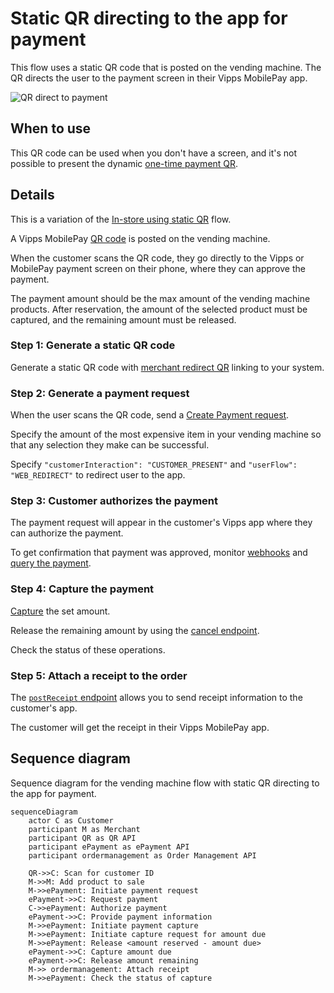 <!-- START_METADATA
---
title: Static QR directing to the app for payment
sidebar_label: Static QR direct to the app for payment
sidebar_position: 20
pagination_next: null
pagination_prev: null
---
END_METADATA -->

# Static QR directing to the app for payment

This flow uses a static QR code that is posted on the vending machine. The QR directs the user to the payment screen in their Vipps MobilePay app.

![QR direct to payment](images/1_qr_direct_to_payment.png)

## When to use

This QR code can be used when you don't have a screen, and it's not possible to present the dynamic [one-time payment QR](one-time-payment.md).

## Details

This is a variation of the [In-store using static QR](../static-qr-at-pos/README.md) flow.

A Vipps MobilePay [QR code](https://developer.vippsmobilepay.com/docs/APIs/qr-api/vipps-qr-api#merchant-redirect-qr-codes) is posted on the vending machine.

When the customer scans the QR code, they go directly to the Vipps or MobilePay payment screen on their phone, where they can approve the payment.

The payment amount should be the max amount of the vending machine products. After reservation, the amount of the selected product must be captured, and the remaining amount must be released.

### Step 1: Generate a static QR code

Generate a static QR code with [merchant redirect QR](https://developer.vippsmobilepay.com/docs/APIs/qr-api/vipps-qr-api#merchant-redirect-qr-codes)
linking to your system.

### Step 2: Generate a payment request

When the user scans the QR code, send a [Create Payment request](https://developer.vippsmobilepay.com/api/epayment/#tag/CreatePayments/operation/createPayment).

Specify the amount of the most expensive item in your vending machine so that any selection they make can be successful.

Specify `"customerInteraction": "CUSTOMER_PRESENT"` and `"userFlow": "WEB_REDIRECT"` to redirect user to the app.

### Step 3: Customer authorizes the payment

The payment request will appear in the customer's Vipps app where they can authorize the payment.

To get confirmation that payment was approved, monitor
[webhooks](https://developer.vippsmobilepay.com/docs/APIs/webhooks-api) and
[query the payment](https://developer.vippsmobilepay.com/api/epayment#tag/QueryPayments/operation/getPayment).

### Step 4: Capture the payment

[Capture](https://developer.vippsmobilepay.com/docs/APIs/epayment-api/operations/capture) the set amount.

Release the remaining amount by using the
[cancel endpoint](https://developer.vippsmobilepay.com/docs/APIs/epayment-api/operations/cancel#cancel-after-a-partial-capture).

Check the status of these operations.

### Step 5: Attach a receipt to the order

The
[`postReceipt` endpoint](https://developer.vippsmobilepay.com/api/order-management/#operation/postReceiptV2)
allows you to send receipt information to the customer's app.

The customer will get the receipt in their Vipps MobilePay app.

## Sequence diagram

Sequence diagram for the vending machine flow with static QR directing to the app for payment.

``` mermaid
sequenceDiagram
    actor C as Customer
    participant M as Merchant
    participant QR as QR API
    participant ePayment as ePayment API
    participant ordermanagement as Order Management API
    
    QR->>C: Scan for customer ID
    M->>M: Add product to sale
    M->>ePayment: Initiate payment request
    ePayment->>C: Request payment
    C->>ePayment: Authorize payment
    ePayment->>C: Provide payment information
    M->>ePayment: Initiate payment capture
    M->>ePayment: Initiate capture request for amount due
    M->>ePayment: Release <amount reserved - amount due>
    ePayment->>C: Capture amount due
    ePayment->>C: Release amount remaining
    M->> ordermanagement: Attach receipt
    M->>ePayment: Check the status of capture
```
